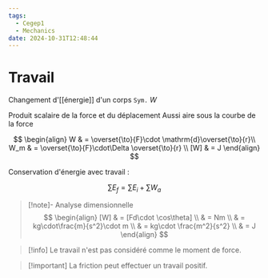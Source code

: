 ```yaml
---
tags:
  - Cegep1
  - Mechanics
date: 2024-10-31T12:48:44
---
```


# Travail

Changement d'[[énergie]] d'un corps
`Sym.` $W$

Produit scalaire de la force et du déplacement
Aussi aire sous la courbe de la force

$$
\begin{align}
W & = \overset{\to}{F}\cdot \mathrm{d}\overset{\to}{r}\\
W_m & = \overset{\to}{F}\cdot\Delta \overset{\to}{r} \\
[W] & = J
\end{align}
$$

Conservation d'énergie avec travail :

$$
\sum E_f = \sum E_i + \sum W_a
$$

> [!note]- Analyse dimensionnelle
> $$
> \begin{align}
> [W] & = [Fd\cdot \cos\theta] \\
>  & = Nm \\
>  & = kg\cdot\frac{m}{s^2}\cdot m \\
>  & = kg\cdot \frac{m^2}{s^2} \\
>  & = J
> \end{align}
> $$

> [!info] Le travail n'est pas considéré comme le moment de force.

> [!important] La friction peut effectuer un travail positif.
